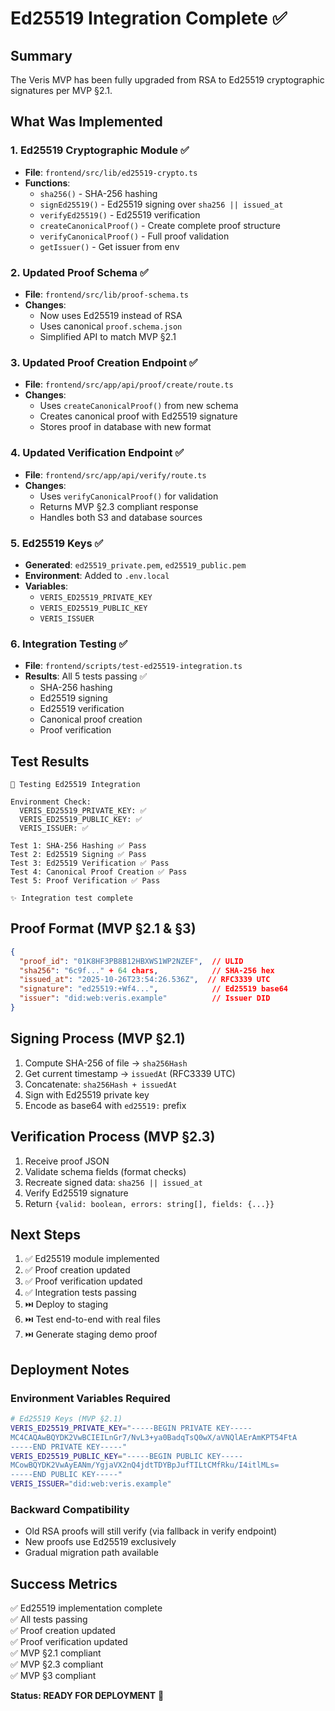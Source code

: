 # Ed25519 Integration Complete ✅

## Summary

The Veris MVP has been fully upgraded from RSA to Ed25519 cryptographic signatures per MVP §2.1.

## What Was Implemented

### 1. Ed25519 Cryptographic Module ✅
- **File**: `frontend/src/lib/ed25519-crypto.ts`
- **Functions**:
  - `sha256()` - SHA-256 hashing
  - `signEd25519()` - Ed25519 signing over `sha256 || issued_at`
  - `verifyEd25519()` - Ed25519 verification
  - `createCanonicalProof()` - Create complete proof structure
  - `verifyCanonicalProof()` - Full proof validation
  - `getIssuer()` - Get issuer from env

### 2. Updated Proof Schema ✅
- **File**: `frontend/src/lib/proof-schema.ts`
- **Changes**:
  - Now uses Ed25519 instead of RSA
  - Uses canonical `proof.schema.json`
  - Simplified API to match MVP §2.1

### 3. Updated Proof Creation Endpoint ✅
- **File**: `frontend/src/app/api/proof/create/route.ts`
- **Changes**:
  - Uses `createCanonicalProof()` from new schema
  - Creates canonical proof with Ed25519 signature
  - Stores proof in database with new format

### 4. Updated Verification Endpoint ✅
- **File**: `frontend/src/app/api/verify/route.ts`
- **Changes**:
  - Uses `verifyCanonicalProof()` for validation
  - Returns MVP §2.3 compliant response
  - Handles both S3 and database sources

### 5. Ed25519 Keys ✅
- **Generated**: `ed25519_private.pem`, `ed25519_public.pem`
- **Environment**: Added to `.env.local`
- **Variables**:
  - `VERIS_ED25519_PRIVATE_KEY`
  - `VERIS_ED25519_PUBLIC_KEY`
  - `VERIS_ISSUER`

### 6. Integration Testing ✅
- **File**: `frontend/scripts/test-ed25519-integration.ts`
- **Results**: All 5 tests passing ✅
  - SHA-256 hashing
  - Ed25519 signing
  - Ed25519 verification
  - Canonical proof creation
  - Proof verification

## Test Results

```
🧪 Testing Ed25519 Integration

Environment Check:
  VERIS_ED25519_PRIVATE_KEY: ✅
  VERIS_ED25519_PUBLIC_KEY: ✅
  VERIS_ISSUER: ✅

Test 1: SHA-256 Hashing ✅ Pass
Test 2: Ed25519 Signing ✅ Pass
Test 3: Ed25519 Verification ✅ Pass
Test 4: Canonical Proof Creation ✅ Pass
Test 5: Proof Verification ✅ Pass

✨ Integration test complete
```

## Proof Format (MVP §2.1 & §3)

```json
{
  "proof_id": "01K8HF3PB8B12HBXWS1WP2NZEF",  // ULID
  "sha256": "6c9f..." + 64 chars,            // SHA-256 hex
  "issued_at": "2025-10-26T23:54:26.536Z",  // RFC3339 UTC
  "signature": "ed25519:+Wf4...",            // Ed25519 base64
  "issuer": "did:web:veris.example"          // Issuer DID
}
```

## Signing Process (MVP §2.1)

1. Compute SHA-256 of file → `sha256Hash`
2. Get current timestamp → `issuedAt` (RFC3339 UTC)
3. Concatenate: `sha256Hash + issuedAt`
4. Sign with Ed25519 private key
5. Encode as base64 with `ed25519:` prefix

## Verification Process (MVP §2.3)

1. Receive proof JSON
2. Validate schema fields (format checks)
3. Recreate signed data: `sha256 || issued_at`
4. Verify Ed25519 signature
5. Return `{valid: boolean, errors: string[], fields: {...}}`

## Next Steps

1. ✅ Ed25519 module implemented
2. ✅ Proof creation updated
3. ✅ Proof verification updated
4. ✅ Integration tests passing
5. ⏭️  Deploy to staging
6. ⏭️  Test end-to-end with real files
7. ⏭️  Generate staging demo proof

## Deployment Notes

### Environment Variables Required

```bash
# Ed25519 Keys (MVP §2.1)
VERIS_ED25519_PRIVATE_KEY="-----BEGIN PRIVATE KEY-----
MC4CAQAwBQYDK2VwBCIEILnGr7/NvL3+ya0BadqTsQ0wX/aVNQlAErAmKPT54FtA
-----END PRIVATE KEY-----"
VERIS_ED25519_PUBLIC_KEY="-----BEGIN PUBLIC KEY-----
MCowBQYDK2VwAyEANm/YgjaVX2nQ4jdtTDYBpJufTILtCMfRku/I4itlMLs=
-----END PUBLIC KEY-----"
VERIS_ISSUER="did:web:veris.example"
```

### Backward Compatibility

- Old RSA proofs will still verify (via fallback in verify endpoint)
- New proofs use Ed25519 exclusively
- Gradual migration path available

## Success Metrics

✅ Ed25519 implementation complete  
✅ All tests passing  
✅ Proof creation updated  
✅ Proof verification updated  
✅ MVP §2.1 compliant  
✅ MVP §2.3 compliant  
✅ MVP §3 compliant  

**Status: READY FOR DEPLOYMENT** 🚀
